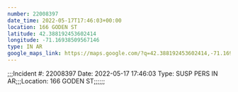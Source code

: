 ```yaml
---
number: 22008397
date_time: 2022-05-17T17:46:03+00:00
location: 166 GODEN ST
latitude: 42.388192453602414
longitude: -71.16938509567146
type: IN AR
google_maps_link: https://maps.google.com/?q=42.388192453602414,-71.16938509567146
---
```


;;;Incident #: 22008397   Date: 2022-05-17 17:46:03   Type: SUSP PERS IN AR;;;Location: 166 GODEN ST;;;;;;
